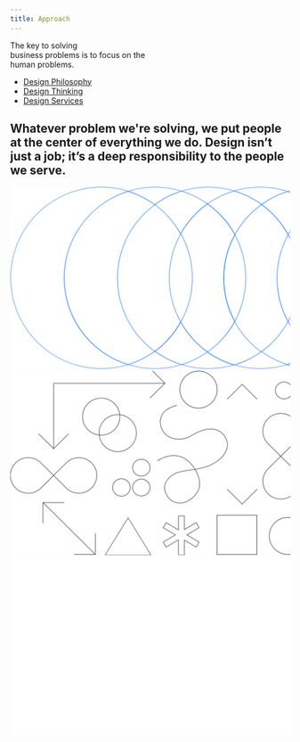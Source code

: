 ```yaml
---
title: Approach
---
```


<title-block>

The key to solving<br>
business problems
<span>is to focus on the
<br>human problems.</span>

<anchor-links>

- [Design Philosophy](#design-philosophy)
- [Design Thinking](#design-thinking)
- [Design Services](#design-services)

</anchor-links>

</title-block>

<grid background="gray-10">
<column lg="8"  md="6">

## Whatever problem we're solving, we put people at the center of everything we do. Design isn’t just a job; it’s a deep responsibility to the people we serve.

<icon name="PlexArrowDown"></icon>

</column>

</grid>

<tile
    feature="true"
    feature_style="alt"
    feature_heading="Design Philosophy"
    feature_heading_secondary="The beliefs behind everything we do."
    feature_background="black"
    feature_description="Design is about giving people a path, both emotionally and functionally, towards their goals."
    href="/approach/design-philosophy"
    title="Learn more">
<img src="images/philosophy.svg" alt="Geometric shapes"/>
</tile>
<tile
    feature="true"
    feature_style="alt"
    feature_heading="Design Thinking"
    feature_heading_secondary="Human-centered design at scale."
    feature_background="gray-20"
    feature_description="Learn how you can apply the same framework our teams use every day."
    href="/approach/design-thinking"
    title="Learn more">
<img src="images/thinking.svg" alt="Geometric shapes"/>
</tile>
<tile
    feature="true"
    feature_style="alt"
    feature_heading="Design Services"
    feature_heading_secondary="Your business partner by design."
    feature_background="gray-80"
    feature_description="Design is about giving people a path, both emotionally and functionally, towards their goals."
    href="/approach/design-services"
    title="Learn more">
<img src="images/services.svg" alt="Ven diagram emphasizing overlapping area"/>
</tile>
